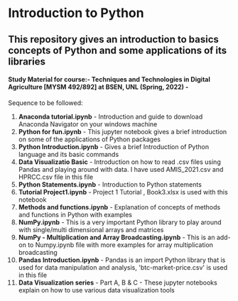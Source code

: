 # Introduction to Python
## This repository gives an introduction to basics concepts of Python and some applications of its libraries 
#### Study Material for course:- Techniques and Technologies in Digital Agriculture [MYSM 492/892] at BSEN, UNL (Spring, 2022) - <br>

Sequence to be followed:
  1. <b>Anaconda tutorial.ipynb</b> - Introduction and guide to download Anaconda Navigator on your windows machine
  2. <b>Python for fun.ipynb</b> - This jupyter notebook gives a brief introduction on some of the applications of Python packages
  3. <b>Python Introduction.ipynb</b> - Gives a brief Introduction of Python language and its basic commands
  4. <b>Data Visualizatio Basic</b> - Introduction on how to read .csv files using Pandas and playing around with data. I have used AMIS_2021.csv and HPRCC.csv file in this file
  5. <b>Python Statements.ipynb</b> - Introduction to Python statements
  6. <b>Tutorial Project1.ipynb</b> - Project 1 Tutorial , Book3.xlsx is used with this notebook
  7. <b>Methods and functions.ipynb</b> - Explanation of concepts of methods and functions in Python with examples
  8. <b>NumPy.ipynb</b> - This is a very important Python library to play around with single/multi dimensional arrays and matrices
  9. <b>NumPy - Multiplication and Array Broadcasting.ipynb</b> - This is an add-on to Numpy.ipynb file with more examples for array multiplication broadcasting
  10. <b>Pandas Introduction.ipynb</b> - Pandas is an import Python library that is used for data manipulation and analysis, 'btc-market-price.csv' is used in this file
  11. <b>Data Visualization series</b> - Part A, B & C - These jupyter notebooks explain on how to use various data visualization tools
